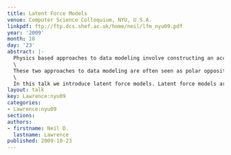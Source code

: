 ```yaml
---
title: Latent Force Models
venue: Computer Science Colloquium, NYU, U.S.A.
linkpdf: ftp://ftp.dcs.shef.ac.uk/home/neil/lfm_nyu09.pdf
year: '2009'
month: 10
day: '23'
abstract: |-
  Physics based approaches to data modeling involve constructing an accurate mechanistic model of data, often based on differential equations. Machine learning approaches are typically data driven— perhaps through regularized function approximation.\
  \
  These two approaches to data modeling are often seen as polar opposites, but in reality they are two different ends to a spectrum of approaches we might take.\
  \
  In this talk we introduce latent force models. Latent force models are a new approach to data representation that model data through unknown forcing functions that drive differential equation models. By treating the unknown forcing functions with Gaussian process priors we can create probabilistic models that exhibit particular physical characteristics of interest, for example, in dynamical systems resonance and inertia. This allows us to perform a synthesis of the data driven and physical modeling paradigms. We will show applications of these models in systems biology and modelling of human motion capture data.
layout: talk
key: Lawrence:nyu09
categories:
- Lawrence:nyu09
sections: 
authors:
- firstname: Neil D.
  lastname: Lawrence
published: 2009-10-23
---
```

